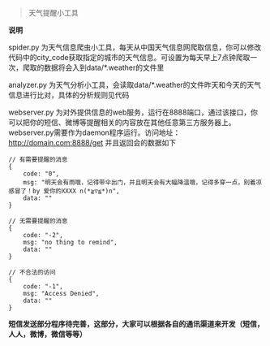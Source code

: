 >天气提醒小工具

**说明**


spider.py 为天气信息爬虫小工具，每天从中国天气信息网爬取信息，你可以修改代码中的city_code获取指定的城市的天气信息。可设置为每天早上7点钟爬取一次，爬取的数据将会入到data/*.weather的文件里


analyzer.py 为天气分析小工具，会读取data/*.weather的文件昨天和今天的天气信息进行比对，具体的分析规则见代码


webserver.py 为对外提供信息的web服务，运行在8888端口，通过该接口，你可以把你的短信、微博等提醒相关的内容放在其他任意第三方服务器上。 webserver.py需要作为daemon程序运行。访问地址：http://domain.com:8888/get 并且返回会的数据如下

```
// 有需要提醒的消息
{
	code: "0",
	msg: "明天会有雨哦，记得带伞出门，并且明天会有大幅降温哦，记得多穿一点，别着凉感冒了！by 爱你的XXXX n(*≧▽≦*)n",
	data: ""
}

// 无需要提醒的消息
{
	code: "-2",
	msg: "no thing to remind",
	data: ""
}

// 不合法的访问
{
	code: "-1",
	msg: "Access Denied",
	data: ""
}
```

**短信发送部分程序待完善，这部分，大家可以根据各自的通讯渠道来开发（短信，人人，微博，微信等等）**